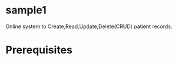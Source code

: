 sample1
=======
Online system to Create,Read,Update,Delete(CRUD) patient records.

Prerequisites
=============
